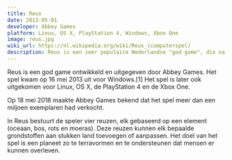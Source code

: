 ```yaml
---
title: Reus
date: 2013-05-01
developer: Abbey Games
platform: Linux, OS X, PlayStation 4, Windows, Xbox One                 
image: reus.jpg
wiki_url: https://nl.wikipedia.org/wiki/Reus_(computerspel)
description: Reus is een zeer populaire Nederlandse "god game", die na één jaar al meer dan 700.000 keer werd verkocht.
---
```


Reus is een god game ontwikkeld en uitgegeven door Abbey Games. Het spel kwam op 16 mei 2013 uit voor Windows.[1] Het spel is later ook uitgekomen voor Linux, OS X, de PlayStation 4 en de Xbox One.

Op 18 mei 2018 maakte Abbey Games bekend dat het spel meer dan een miljoen exemplaren had verkocht.

In Reus bestuurt de speler vier reuzen, elk gebaseerd op een element (oceaan, bos, rots en moeras). Deze reuzen kunnen elk bepaalde grondstoffen aan stukken land toevoegen of aanpassen. Het doel van het spel is een planeet zo te terravormen en te ondersteunen dat mensen er kunnen overleven.